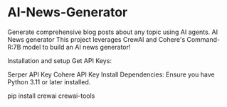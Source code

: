 # AI-News-Generator
Generate comprehensive blog posts about any topic using AI agents.
AI News generator
This project leverages CrewAI and Cohere's Command-R:7B model to build an AI news generator!

Installation and setup
Get API Keys:

Serper API Key
Cohere API Key
Install Dependencies: Ensure you have Python 3.11 or later installed.

pip install crewai crewai-tools

